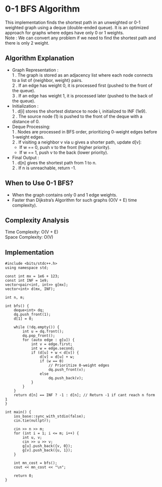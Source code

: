 # 0-1 BFS Algorithm #
This implementation finds the shortest path in an unweighted or 0-1 weighted graph using a deque (double-ended queue). It is an optimized approach for graphs where edges have only 0 or 1 weights.
</br>
Note : We can convert any problem if we need to find the shortest path and there is only 2 weight.

## Algorithm Explanation ## 
- Graph Representation : </br>
1 . The graph is stored as an adjacency list where each node connects to a list of {neighbor, weight} pairs.</br>
2 . If an edge has weight 0, it is processed first (pushed to the front of the queue).</br>
3 . If an edge has weight 1, it is processed later (pushed to the back of the queue).
- Initialization : </br>
1 . d[i] stores the shortest distance to node i, initialized to INF (1e9).</br>
2 . The source node (1) is pushed to the front of the deque with a distance of 0.
- Deque Processing: </br>
1 . Nodes are processed in BFS order, prioritizing 0-weight edges before 1-weight edges.</br>
2 . If visiting a neighbor v via u gives a shorter path, update d[v]: </br>
   * If w == 0, push v to the front (higher priority).
   * If w == 1, push v to the back (lower priority).
- Final Output : </br>
1 . d[n] gives the shortest path from 1 to n.</br>
2 . If n is unreachable, return -1. </br>

## When to Use 0-1 BFS? ## 
- When the graph contains only 0 and 1 edge weights.
- Faster than Dijkstra’s Algorithm for such graphs (O(V + E) time complexity).
## Complexity Analysis ## 
Time Complexity: O(V + E)</br>
Space Complexity: O(V)

## Implementation ##
```
#include <bits/stdc++.h>
using namespace std;

const int mx = 1e6 + 123;
const int INF = 1e9; 
vector<pair<int, int>> g[mx];
vector<int> d(mx, INF); 

int n, m;

int bfs() {
    deque<int> dq;
    dq.push_front(1); 
    d[1] = 0;
    
    while (!dq.empty()) {
        int u = dq.front();
        dq.pop_front();
        for (auto edge : g[u]) {
            int v = edge.first;
            int w = edge.second;
            if (d[u] + w < d[v]) {
                d[v] = d[u] + w;
                if (w == 0) 
                    // Prioritize 0-weight edges
                    dq.push_front(v);
                else
                    dq.push_back(v);
            }
        }
    }
    return d[n] == INF ? -1 : d[n]; // Return -1 if cant reach n form 1
}

int main() {
    ios_base::sync_with_stdio(false);
    cin.tie(nullptr);
    
    cin >> n >> m;
    for (int i = 1; i <= m; i++) {
        int u, v;
        cin >> u >> v;
        g[u].push_back({v, 0});
        g[v].push_back({u, 1}); 
    }
    
    int mn_cost = bfs();
    cout << mn_cost << "\n"; 
    
    return 0;
}
```


